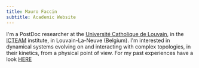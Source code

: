 ```yaml
---
title: Mauro Faccin
subtitle: Academic Website
---
```


I'm a PostDoc researcher at the
[Université Catholique de Louvain](https://www.uclouvain.be), in the
[ICTEAM](https://uclouvain.be/en/research-institutes/icteam) institute,
in Louvain-La-Neuve (Belgium).
I'm interested in dynamical systems evolving on and interacting with complex topologies,
in their kinetics, from a physical point of view.
For my past experiences have a look
<a href="/cv">HERE</a>


